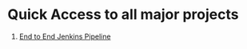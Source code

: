 # Quick Access to  all major projects

1. [End to End Jenkins Pipeline](./end2end-jenkins-pipeline/README.md)
